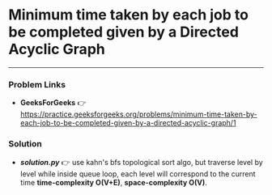 # Minimum time taken by each job to be completed given by a Directed Acyclic Graph

---

### Problem Links
- **__GeeksForGeeks__** :point_right: https://practice.geeksforgeeks.org/problems/minimum-time-taken-by-each-job-to-be-completed-given-by-a-directed-acyclic-graph/1

### Solution
- **_solution.py_** :point_right: use kahn's bfs topological sort algo, but traverse level by level while inside queue loop, each level will correspond to the current time **time-complexity O(V+E)**, **space-complexity O(V)**.
